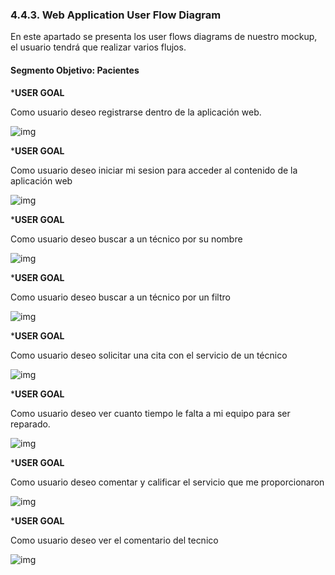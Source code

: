 ### 4.4.3. Web Application User Flow Diagram

En este apartado se presenta los user flows diagrams de nuestro mockup, el usuario tendrá que realizar varios flujos.

#### Segmento Objetivo: Pacientes

*__USER GOAL__ 

Como usuario deseo registrarse dentro de la aplicación web.

![img](Img/Chapter-IV/DiagramaFlujoRegistro.png)

*__USER GOAL__

Como usuario deseo iniciar mi sesion para acceder al contenido de la aplicación web

![img](Img/Chapter-IV/DiagramaFlujoIniciarSesion.png)

*__USER GOAL__

Como usuario deseo buscar a un técnico por su nombre

![img](Img/Chapter-IV/DiagramaFlujoBusquedaNombre.png)

*__USER GOAL__

Como usuario deseo buscar a un técnico por un filtro 

![img](Img/Chapter-IV/DiagramaFlujoBusquedaFiltro.png)

*__USER GOAL__

Como usuario deseo solicitar una cita con el servicio de un técnico

![img](Img/Chapter-IV/Chapter-IV/DiagramaFlujoSolicitarServicio.png)

*__USER GOAL__

Como usuario deseo ver cuanto tiempo le falta a mi equipo para ser reparado.

![img](Img/Chapter-IV/DiagramaFlujoVisualizarProgreso.png)

*__USER GOAL__

Como usuario deseo comentar y calificar el servicio que me proporcionaron

![img](Img/Chapter-IV/DiagramaFlujoCalificarYComentar.png)

*__USER GOAL__

Como usuario deseo ver el comentario del tecnico

![img](Img/Chapter-IV/DiagramaFlujoVisualizarInbox.png)

